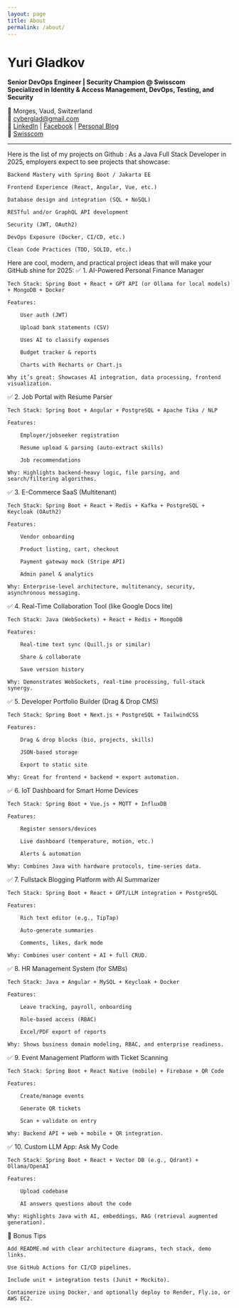 ```yaml
---
layout: page
title: About
permalink: /about/
---
```


# Yuri Gladkov

**Senior DevOps Engineer | Security Champion @ Swisscom**  
**Specialized in Identity & Access Management, DevOps, Testing, and Security**

📍 Morges, Vaud, Switzerland  
📧 cyberglad@gmail.com  
🔗 [LinkedIn](https://www.linkedin.com/in/yuri-gladkov) | [Facebook](https://www.facebook.com/yuri.gladkov) | [Personal Blog](https://ygladkov.wordpress.com)  
🏢 [Swisscom](https://www.swisscom.ch)

---

Here is the list of my projects on Github :
As a Java Full Stack Developer in 2025, employers expect to see projects that showcase:

    Backend Mastery with Spring Boot / Jakarta EE

    Frontend Experience (React, Angular, Vue, etc.)

    Database design and integration (SQL + NoSQL)

    RESTful and/or GraphQL API development

    Security (JWT, OAuth2)

    DevOps Exposure (Docker, CI/CD, etc.)

    Clean Code Practices (TDD, SOLID, etc.)

Here are cool, modern, and practical project ideas that will make your GitHub shine for 2025:
✅ 1. AI-Powered Personal Finance Manager

    Tech Stack: Spring Boot + React + GPT API (or Ollama for local models) + MongoDB + Docker

    Features:

        User auth (JWT)

        Upload bank statements (CSV)

        Uses AI to classify expenses

        Budget tracker & reports

        Charts with Recharts or Chart.js

    Why it’s great: Showcases AI integration, data processing, frontend visualization.

✅ 2. Job Portal with Resume Parser

    Tech Stack: Spring Boot + Angular + PostgreSQL + Apache Tika / NLP

    Features:

        Employer/jobseeker registration

        Resume upload & parsing (auto-extract skills)

        Job recommendations

    Why: Highlights backend-heavy logic, file parsing, and search/filtering algorithms.

✅ 3. E-Commerce SaaS (Multitenant)

    Tech Stack: Spring Boot + React + Redis + Kafka + PostgreSQL + Keycloak (OAuth2)

    Features:

        Vendor onboarding

        Product listing, cart, checkout

        Payment gateway mock (Stripe API)

        Admin panel & analytics

    Why: Enterprise-level architecture, multitenancy, security, asynchronous messaging.

✅ 4. Real-Time Collaboration Tool (like Google Docs lite)

    Tech Stack: Java (WebSockets) + React + Redis + MongoDB

    Features:

        Real-time text sync (Quill.js or similar)

        Share & collaborate

        Save version history

    Why: Demonstrates WebSockets, real-time processing, full-stack synergy.

✅ 5. Developer Portfolio Builder (Drag & Drop CMS)

    Tech Stack: Spring Boot + Next.js + PostgreSQL + TailwindCSS

    Features:

        Drag & drop blocks (bio, projects, skills)

        JSON-based storage

        Export to static site

    Why: Great for frontend + backend + export automation.

✅ 6. IoT Dashboard for Smart Home Devices

    Tech Stack: Spring Boot + Vue.js + MQTT + InfluxDB

    Features:

        Register sensors/devices

        Live dashboard (temperature, motion, etc.)

        Alerts & automation

    Why: Combines Java with hardware protocols, time-series data.

✅ 7. Fullstack Blogging Platform with AI Summarizer

    Tech Stack: Spring Boot + React + GPT/LLM integration + PostgreSQL

    Features:

        Rich text editor (e.g., TipTap)

        Auto-generate summaries

        Comments, likes, dark mode

    Why: Combines user content + AI + full CRUD.

✅ 8. HR Management System (for SMBs)

    Tech Stack: Java + Angular + MySQL + Keycloak + Docker

    Features:

        Leave tracking, payroll, onboarding

        Role-based access (RBAC)

        Excel/PDF export of reports

    Why: Shows business domain modeling, RBAC, and enterprise readiness.

✅ 9. Event Management Platform with Ticket Scanning

    Tech Stack: Spring Boot + React Native (mobile) + Firebase + QR Code

    Features:

        Create/manage events

        Generate QR tickets

        Scan + validate on entry

    Why: Backend API + web + mobile + QR integration.

✅ 10. Custom LLM App: Ask My Code

    Tech Stack: Spring Boot + React + Vector DB (e.g., Qdrant) + Ollama/OpenAI

    Features:

        Upload codebase

        AI answers questions about the code

    Why: Highlights Java with AI, embeddings, RAG (retrieval augmented generation).

🔧 Bonus Tips

    Add README.md with clear architecture diagrams, tech stack, demo links.

    Use GitHub Actions for CI/CD pipelines.

    Include unit + integration tests (Junit + Mockito).

    Containerize using Docker, and optionally deploy to Render, Fly.io, or AWS EC2.
